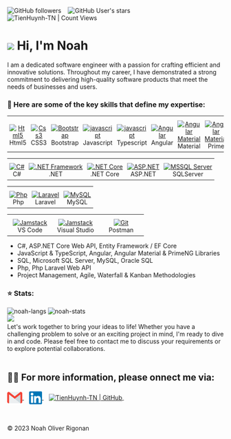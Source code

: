 <img alt="GitHub followers" src="https://img.shields.io/github/followers/tienhuynh-tn?style=social"> &nbsp;&nbsp; <img alt="GitHub User's stars" src="https://img.shields.io/github/stars/tienhuynh-tn?style=social"> &nbsp;&nbsp; <img alt="TienHuynh-TN | Count Views" src="https://enemo786q3svfle.m.pipedream.net" />

# <img src="https://raw.githubusercontent.com/nixin72/nixin72/master/wave.gif" width="35px"></img> Hi, I'm Noah
I am a dedicated software engineer with a passion for crafting efficient and innovative solutions. Throughout my career, I have demonstrated a strong commitment to delivering high-quality software products that meet the needs of businesses and users.

### 🚀 Here are some of the key skills that define my expertise:
<table>
    <tr>
        <td align="center" style="padding: 10px 5px 5px 5px;">
            <a href="#html5">
                <img src="https://seeklogo.com/images/H/html5-without-wordmark-color-logo-14D252D878-seeklogo.com.png"
                    height="50" alt="Html5" />
            </a>
            <br>Html5
        </td>
        <td align="center" style="padding: 10px 5px 5px 5px;">
            <a href="#css3">
                <img src="https://seeklogo.com/images/C/css-3-logo-023C1A7171-seeklogo.com.png" height="50"
                    alt="Css3" />
            </a>
            <br>CSS3
        </td>
        <td align="center" style="padding: 10px 5px 5px 5px;">
            <a href="#bootstrap">
                <img src="https://seeklogo.com/images/B/bootstrap-logo-3C30FB2A16-seeklogo.com.png" height="50"
                    alt="Bootstrap" />
            </a>
            <br>Bootstrap
        </td>
        <td align="center" style="padding: 10px 5px 5px 5px;">
            <a href="#js">
                <img src="https://seeklogo.com/images/J/javascript-js-logo-2949701702-seeklogo.com.png" height="50"
                    alt="javascript" />
            </a>
            <br>Javascript
        </td>
        <td align="center" style="padding: 10px 5px 5px 5px;">
            <a href="#js">
                <img src="https://seeklogo.com/images/T/typescript-logo-B29A3F462D-seeklogo.com.png" height="50"
                    alt="javascript" />
            </a>
            <br>Typescript
        </td>
        <td align="center" style="padding: 10px 5px 5px 5px;">
            <a href="#angular">
                <img src="https://seeklogo.com/images/A/angular-logo-B76B1CDE98-seeklogo.com.png" height="50"
                    alt="Angular" />
            </a>
            <br>Angular
        </td>
        <td align="center" style="padding: 10px 5px 5px 5px;">
            <a href="#angular-material">
                <img src="https://material.angular.io/assets/img/angular-material-logo.svg" height="50"
                    alt="Angular Material" />
            </a>
            <br>Material
        </td>
        <td align="center" style="padding: 10px 5px 5px 5px;">
            <a href="#prime">
                <img src="https://i0.wp.com/www.primefaces.org/wp-content/uploads/2018/05/primeng-logo.png?ssl=1"
                    height="50" alt="Angular Material" />
            </a>
            <br>Prime
        </td>
    </tr>
</table>
<table>
    <tr>
        <td align="center" style="padding: 10px 5px 5px 5px;">
            <a href="#C#">
                <img src="https://seeklogo.com/images/C/c-sharp-c-logo-02F17714BA-seeklogo.com.png" height="50"
                    alt="C#" />
            </a>
            <br>C#
        </td>
        <td align="center" style="padding: 10px 5px 5px 5px;">
            <a href="#dotNET">
                <img src="https://seeklogo.com/images/M/microsoft-net-framework-logo-B9BA1A3DA1-seeklogo.com.png"
                    height="50" alt=".NET Framework" />
            </a>
            <br>.NET
        </td>
        <td align="center" style="padding: 10px 5px 5px 5px;">
            <a href="#netcore">
                <img src="https://seeklogo.com/images/1/net-core-logo-E82CE4F701-seeklogo.com.png" height="50"
                    alt=".NET Core" />
            </a>
            <br>.NET Core
        </td>
        <td align="center" style="padding: 10px 5px 5px 5px;">
            <a href="#ASPNET">
                <img src="https://www.w2solution.co.jp/wp-content/uploads/2023/01/asp.net_.logo_-e1674006912485.png"
                    height="50" alt="ASP.NET" />
            </a>
            <br>ASP.NET
        </td>
        <td align="center" style="padding: 10px 5px 5px 5px;">
            <a href="#MSSQLServer">
                <img src="https://seeklogo.com/images/M/microsoft-sql-server-logo-96AF49E2B3-seeklogo.com.png"
                    height="50" alt="MSSQL Server" />
            </a>
            <br>SQLServer
        </td>
    </tr>
</table>
<table>
    <tr>
        <td align="center" style="padding: 10px 5px 5px 5px;">
            <a href="#php">
                <img src="https://seeklogo.com/images/P/PHP-logo-0B2FDC4529-seeklogo.com.png" height="50"
                    alt="Php" />
            </a>
            <br>Php
        </td>
        <td align="center" style="padding: 10px 5px 5px 5px;">
            <a href="#laravel">
                <img src="https://seeklogo.com/images/L/laravel-logo-41EC1D4C3F-seeklogo.com.png" height="50"
                    alt="Laravel" />
            </a>
            <br>Laravel
        </td>
        <td align="center" style="padding: 10px 5px 5px 5px;">
            <a href="#mysql">
                <img src="https://seeklogo.com/images/M/MySQL-logo-F6FF285A58-seeklogo.com.png" height="50"
                    alt="MySQL" />
            </a>
            <br>MySQL
        </td>
    </tr>
</table>
<table>
    <tr>
        <td align="center" style="padding: 10px 5px 5px 5px;" width="96">
            <a href="#vscode">
                <img src="https://seeklogo.com/images/V/visual-studio-code-logo-284BC24C39-seeklogo.com.png"
                    height="50" alt="Jamstack" />
            </a>
            <br>VS Code
        </td>
        <td align="center" style="padding: 10px 5px 5px 5px;" width="96">
            <a href="#vscode">
                <img src="https://seeklogo.com/images/V/visual-studio-logo-14F95CF819-seeklogo.com.png" height="50"
                    alt="Jamstack" />
            </a>
            <br>Visual Studio
        </td>
        <td align="center" style="padding: 10px 5px 5px 5px;" width="96">
            <a href="#postman">
                <img src="https://www.vectorlogo.zone/logos/getpostman/getpostman-icon.svg" height="50" alt="Git" />
            </a>
            <br>Postman
        </td>
    </tr>
</table>

- C#, ASP.NET Core Web API, Entity Framework / EF Core
- JavaScript & TypeScript, Angular, Angular Material & PrimeNG Libraries
- SQL, Microsoft SQL Server, MySQL, Oracle SQL
- Php, Php Laravel Web API
- Project Management, Agile, Waterfall & Kanban Methodologies

### ⭐ Stats:
<div>
<img height="175m" src="https://github-readme-stats.vercel.app/api/top-langs/?username=oliverrigonan&layout=compact&show_icon=true&theme=algolia" alt="noah-langs"/>
<img height="175m" src="https://github-readme-stats.vercel.app/api/?username=oliverrigonan&layout=compact&show_icon=true&rank_icon=github&theme=algolia" alt="noah-stats"/>
</div>
<div>
  <img height="200em" src="http://github-readme-streak-stats.herokuapp.com?user=oliverrigonan&theme=algolia&background=0d1117&hide_border=true" />
</div>

<div>
Let's work together to bring your ideas to life! Whether you have a challenging problem to solve or an exciting project in mind, I'm ready to dive in and code. Please feel free to contact me to discuss your requirements or to explore potential collaborations.
</div>

<br />

## 🤝🏻 For more information, please onnect me via:
<p>
  <a href="mailto:oliverrigonan@gmail.com" >
    <img align="center" alt="Noah Oliver Rigonan | Gmail" width="35px" src="https://github.com/SatYu26/SatYu26/blob/master/Assets/Gmail.svg" />
  </a> &nbsp;&nbsp; 
  <a href="https://www.linkedin.com/in/noaholiverrigonan" target="_blank">
    <img align="center" alt="Noah Oliver Rigonan | Linkedin" width="30px" src="https://github.com/SatYu26/SatYu26/blob/master/Assets/Linkedin.svg" />
  </a> &nbsp;&nbsp;
  <a href="https://profile-summary-for-github.herokuapp.com/user/oliverrigonan" target="_blank">
    <img align="center" alt="TienHuynh-TN | GitHub" width="32px" src="https://upload.wikimedia.org/wikipedia/commons/thumb/a/ae/Github-desktop-logo-symbol.svg/1024px-Github-desktop-logo-symbol.svg.png" />
  </a> &nbsp;&nbsp;
<p> 

<br />

<div>
  &copy; 2023 Noah Oliver Rigonan
</div>


<!--
**oliverrigonan/oliverrigonan** is a ✨ _special_ ✨ repository because its `README.md` (this file) appears on your GitHub profile.

Here are some ideas to get you started:

- 🔭 I’m currently working on ...
- 🌱 I’m currently learning ...
- 👯 I’m looking to collaborate on ...
- 🤔 I’m looking for help with ...
- 💬 Ask me about ...
- 📫 How to reach me: ...
- 😄 Pronouns: ...
- ⚡ Fun fact: ...
-->

